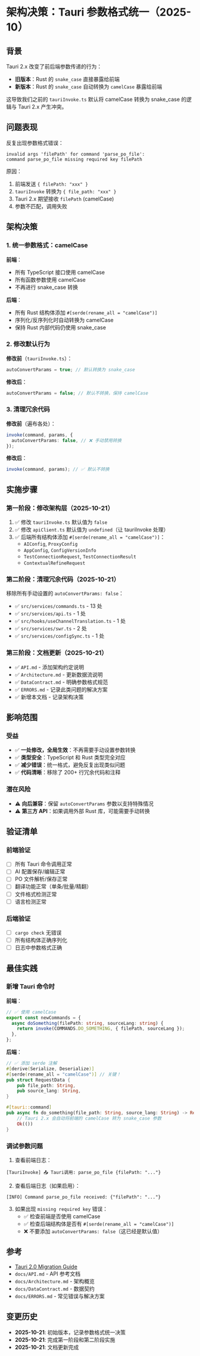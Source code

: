 # 架构决策：Tauri 参数格式统一（2025-10）

## 背景

Tauri 2.x 改变了前后端参数传递的行为：

- **旧版本**：Rust 的 `snake_case` 直接暴露给前端
- **新版本**：Rust 的 `snake_case` 自动转换为 `camelCase` 暴露给前端

这导致我们之前的 `tauriInvoke.ts` 默认将 camelCase 转换为 snake_case 的逻辑与 Tauri 2.x 产生冲突。

## 问题表现

反复出现参数格式错误：

```
invalid args 'filePath' for command 'parse_po_file':
command parse_po_file missing required key filePath
```

原因：

1. 前端发送 `{ filePath: "xxx" }`
2. `tauriInvoke` 转换为 `{ file_path: "xxx" }`
3. Tauri 2.x 期望接收 `filePath` (camelCase)
4. 参数不匹配，调用失败

## 架构决策

### 1. 统一参数格式：camelCase

**前端**：

- 所有 TypeScript 接口使用 camelCase
- 所有函数参数使用 camelCase
- 不再进行 snake_case 转换

**后端**：

- 所有 Rust 结构体添加 `#[serde(rename_all = "camelCase")]`
- 序列化/反序列化时自动转换为 camelCase
- 保持 Rust 内部代码仍使用 snake_case

### 2. 修改默认行为

**修改前**（`tauriInvoke.ts`）：

```typescript
autoConvertParams = true; // 默认转换为 snake_case
```

**修改后**：

```typescript
autoConvertParams = false; // 默认不转换，保持 camelCase
```

### 3. 清理冗余代码

**修改前**（遍布各处）：

```typescript
invoke(command, params, {
  autoConvertParams: false, // ❌ 手动禁用转换
});
```

**修改后**：

```typescript
invoke(command, params); // ✅ 默认不转换
```

## 实施步骤

### 第一阶段：修改架构层（2025-10-21）

1. ✅ 修改 `tauriInvoke.ts` 默认值为 `false`
2. ✅ 修改 `apiClient.ts` 默认值为 `undefined`（让 tauriInvoke 处理）
3. ✅ 后端所有结构体添加 `#[serde(rename_all = "camelCase")]`：
   - `AIConfig`, `ProxyConfig`
   - `AppConfig`, `ConfigVersionInfo`
   - `TestConnectionRequest`, `TestConnectionResult`
   - `ContextualRefineRequest`

### 第二阶段：清理冗余代码（2025-10-21）

移除所有手动设置的 `autoConvertParams: false`：

- ✅ `src/services/commands.ts` - 13 处
- ✅ `src/services/api.ts` - 1 处
- ✅ `src/hooks/useChannelTranslation.ts` - 1 处
- ✅ `src/services/swr.ts` - 2 处
- ✅ `src/services/configSync.ts` - 1 处

### 第三阶段：文档更新（2025-10-21）

- ✅ `API.md` - 添加架构约定说明
- ✅ `Architecture.md` - 更新数据流说明
- ✅ `DataContract.md` - 明确参数格式规范
- ✅ `ERRORS.md` - 记录此类问题的解决方案
- ✅ 新增本文档 - 记录架构决策

## 影响范围

### 受益

- ✅ **一处修改，全局生效**：不再需要手动设置参数转换
- ✅ **类型安全**：TypeScript 和 Rust 类型完全对应
- ✅ **减少错误**：统一格式，避免反复出现类似问题
- ✅ **代码清晰**：移除了 200+ 行冗余代码和注释

### 潜在风险

- ⚠️ **向后兼容**：保留 `autoConvertParams` 参数以支持特殊情况
- ⚠️ **第三方 API**：如果调用外部 Rust 库，可能需要手动转换

## 验证清单

### 前端验证

- [ ] 所有 Tauri 命令调用正常
- [ ] AI 配置保存/编辑正常
- [ ] PO 文件解析/保存正常
- [ ] 翻译功能正常（单条/批量/精翻）
- [ ] 文件格式检测正常
- [ ] 语言检测正常

### 后端验证

- [ ] `cargo check` 无错误
- [ ] 所有结构体正确序列化
- [ ] 日志中参数格式正确

## 最佳实践

### 新增 Tauri 命令时

**前端**：

```typescript
// ✅ 使用 camelCase
export const newCommands = {
  async doSomething(filePath: string, sourceLang: string) {
    return invoke(COMMANDS.DO_SOMETHING, { filePath, sourceLang });
  },
};
```

**后端**：

```rust
// ✅ 添加 serde 注解
#[derive(Serialize, Deserialize)]
#[serde(rename_all = "camelCase")] // 关键！
pub struct RequestData {
    pub file_path: String,
    pub source_lang: String,
}

#[tauri::command]
pub async fn do_something(file_path: String, source_lang: String) -> Result<(), String> {
    // Tauri 2.x 会自动将前端的 camelCase 转为 snake_case 参数
    Ok(())
}
```

### 调试参数问题

1. 查看前端日志：

```
[TauriInvoke] 📤 Tauri调用: parse_po_file {filePath: "..."}
```

2. 查看后端日志（如果启用）：

```
[INFO] Command parse_po_file received: {"filePath": "..."}
```

3. 如果出现 `missing required key` 错误：
   - ✅ 检查前端是否使用 camelCase
   - ✅ 检查后端结构体是否有 `#[serde(rename_all = "camelCase")]`
   - ❌ 不要添加 `autoConvertParams: false`（这已经是默认值）

## 参考

- [Tauri 2.0 Migration Guide](https://tauri.app/v2/migration/guides/)
- `docs/API.md` - API 参考文档
- `docs/Architecture.md` - 架构概览
- `docs/DataContract.md` - 数据契约
- `docs/ERRORS.md` - 常见错误与解决方案

## 变更历史

- **2025-10-21**: 初始版本，记录参数格式统一决策
- **2025-10-21**: 完成第一阶段和第二阶段实施
- **2025-10-21**: 文档更新完成
